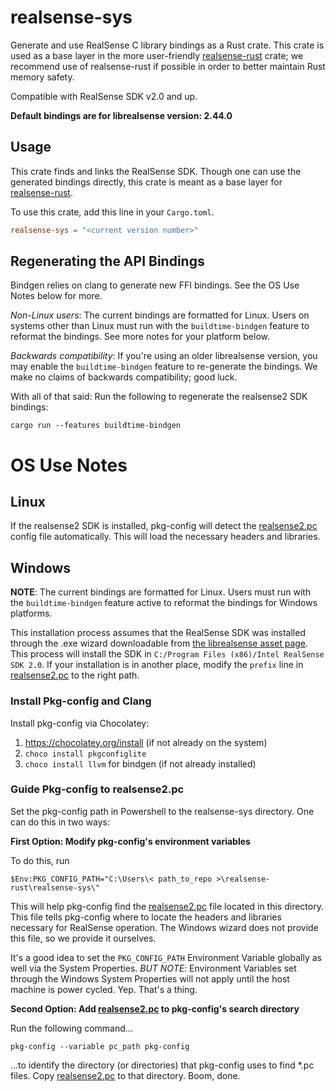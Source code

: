 # realsense-sys

Generate and use RealSense C library bindings as a Rust crate. This crate is used as a base layer in the more
user-friendly [realsense-rust](https://gitlab.com/tangram-vision-oss/realsense-rust) crate; we recommend use of
realsense-rust if possible in order to better maintain Rust memory safety.

Compatible with RealSense SDK v2.0 and up.

**Default bindings are for librealsense version: 2.44.0**

## Usage

This crate finds and links the RealSense SDK. Though one can use the generated bindings directly, this crate is meant as
a base layer for [realsense-rust](https://gitlab.com/tangram-vision-oss/realsense-rust). 

To use this crate, add this line in your `Cargo.toml`.

```toml
realsense-sys = "<current version number>"
```

## Regenerating the API Bindings

Bindgen relies on clang to generate new FFI bindings. See the OS Use Notes below for more.

*Non-Linux users*: The current bindings are formatted for Linux. Users on systems other than Linux must run with the
`buildtime-bindgen` feature to reformat the bindings. See more notes for your platform below.

*Backwards compatibility*: If you're using an older librealsense version, you may enable the `buildtime-bindgen` feature
to re-generate the bindings. We make no claims of backwards compatibility; good luck.

With all of that said: Run the following to regenerate the realsense2 SDK bindings:

```cargo run --features buildtime-bindgen```

# OS Use Notes

## Linux

If the realsense2 SDK is installed, pkg-config will detect the [realsense2.pc](./realsense2.pc) config file automatically. This will load
the necessary headers and libraries. 

## Windows 

**NOTE**: The current bindings are formatted for Linux. Users must run with the `buildtime-bindgen` feature active to
reformat the bindings for Windows platforms. 

This installation process assumes that the RealSense SDK was installed through the .exe wizard downloadable from [the
librealsense asset page](https://github.com/IntelRealSense/librealsense/releases/tag/v2.44.0). This process will install
the SDK in `C:/Program Files (x86)/Intel RealSense SDK 2.0`. If your installation is in another place, modify the
`prefix` line in [realsense2.pc](./realsense2.pc) to the right path. 

### Install Pkg-config and Clang

Install pkg-config via Chocolatey: 

1. https://chocolatey.org/install (if not already on the system)
2. `choco install pkgconfiglite`
3. `choco install llvm` for bindgen (if not already installed)

### Guide Pkg-config to realsense2.pc

Set the pkg-config path in Powershell to the realsense-sys directory. One can do this in two ways: 

**First Option: Modify pkg-config's environment variables**

To do this, run 

`$Env:PKG_CONFIG_PATH="C:\Users\< path_to_repo >\realsense-rust\realsense-sys\"`

This will help pkg-config find the [realsense2.pc](./realsense2.pc) file located in this directory. This file tells pkg-config where to
locate the headers and libraries necessary for RealSense operation. The Windows wizard does not provide this file, so we
provide it ourselves. 

It's a good idea to set the `PKG_CONFIG_PATH` Environment Variable globally as well via the System Properties. *BUT
NOTE*: Environment Variables set through the Windows System Properties will not apply until the host machine is power
cycled. Yep. That's a thing. 

**Second Option: Add [realsense2.pc](./realsense2.pc) to pkg-config's search directory**

Run the following command...

```pkg-config --variable pc_path pkg-config```

...to identify the directory (or directories) that pkg-config uses to find *.pc files. Copy [realsense2.pc](./realsense2.pc) to that
directory. Boom, done. 